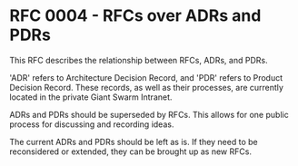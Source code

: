 # RFC 0004 - RFCs over ADRs and PDRs

This RFC describes the relationship between RFCs, ADRs, and PDRs.

'ADR' refers to Architecture Decision Record, and 'PDR' refers to Product Decision Record. These records, as well as their processes, are currently located in the private Giant Swarm Intranet.

ADRs and PDRs should be superseded by RFCs. This allows for one public process for discussing and recording ideas.

The current ADRs and PDRs should be left as is. If they need to be reconsidered or extended, they can be brought up as new RFCs.
